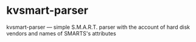 kvsmart-parser
==============

kvsmart-parser — simple S.M.A.R.T. parser with the account of hard disk
vendors and names of SMARTS's attributes
